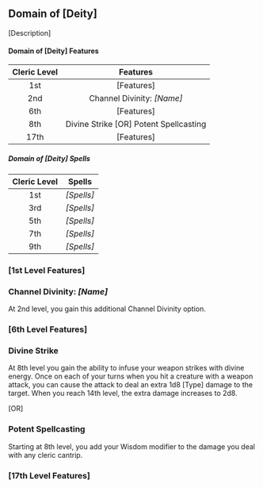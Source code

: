 ## Domain of [Deity]

[Description]

#### Domain of [Deity] Features

| Cleric Level |                Features                |
| :----------: | :------------------------------------: |
|     1st      |               [Features]               |
|     2nd      |       Channel Divinity: _[Name]_       |
|     6th      |               [Features]               |
|     8th      | Divine Strike [OR] Potent Spellcasting |
|     17th     |               [Features]               |

##### Domain of [Deity] Spells

| Cleric Level |   Spells   |
| :----------: | :--------: |
|     1st      | _[Spells]_ |
|     3rd      | _[Spells]_ |
|     5th      | _[Spells]_ |
|     7th      | _[Spells]_ |
|     9th      | _[Spells]_ |

### [1st Level Features]

### Channel Divinity: _[Name]_

At 2nd level, you gain this additional Channel Divinity option.

### [6th Level Features]

### Divine Strike

At 8th level you gain the ability to infuse your weapon strikes with divine energy. Once on each of your turns when you hit a creature with a weapon attack, you can cause the attack to deal an extra 1d8 [Type] damage to the target. When you reach 14th level, the extra damage increases to 2d8.

[OR]

### Potent Spellcasting

Starting at 8th level, you add your Wisdom modifier to the damage you deal with any cleric cantrip.

### [17th Level Features]
